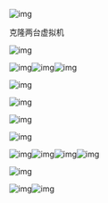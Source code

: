 ![img](file:///C:\Users\lenovo\AppData\Local\Temp\ksohtml10244\wps20.jpg) 

克隆两台虚拟机

![img](file:///C:\Users\lenovo\AppData\Local\Temp\ksohtml10244\wps21.jpg) 

![img](file:///C:\Users\lenovo\AppData\Local\Temp\ksohtml10244\wps22.jpg)![img](file:///C:\Users\lenovo\AppData\Local\Temp\ksohtml10244\wps23.jpg)![img](file:///C:\Users\lenovo\AppData\Local\Temp\ksohtml10244\wps24.jpg) 

![img](file:///C:\Users\lenovo\AppData\Local\Temp\ksohtml10244\wps25.jpg) 

![img](file:///C:\Users\lenovo\AppData\Local\Temp\ksohtml10244\wps26.jpg) 

![img](file:///C:\Users\lenovo\AppData\Local\Temp\ksohtml10244\wps27.jpg) 

![img](file:///C:\Users\lenovo\AppData\Local\Temp\ksohtml10244\wps28.jpg) 

![img](file:///C:\Users\lenovo\AppData\Local\Temp\ksohtml10244\wps29.jpg)![img](file:///C:\Users\lenovo\AppData\Local\Temp\ksohtml10244\wps30.jpg)![img](file:///C:\Users\lenovo\AppData\Local\Temp\ksohtml10244\wps31.jpg)![img](file:///C:\Users\lenovo\AppData\Local\Temp\ksohtml10244\wps32.jpg) 

![img](file:///C:\Users\lenovo\AppData\Local\Temp\ksohtml10244\wps33.jpg) 

![img](file:///C:\Users\lenovo\AppData\Local\Temp\ksohtml10244\wps34.jpg)![img](file:///C:\Users\lenovo\AppData\Local\Temp\ksohtml10244\wps35.jpg) 